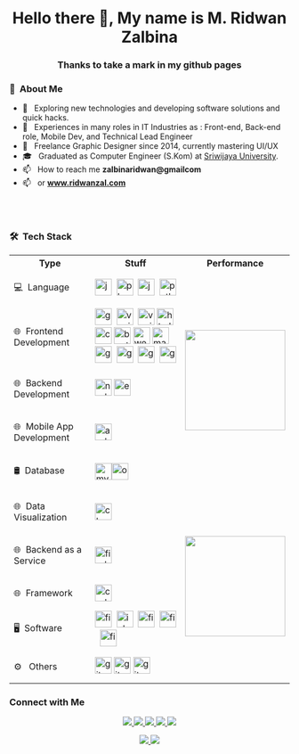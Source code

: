 <h1 align="center">Hello there 👋, My name is M. Ridwan Zalbina</h1>  

<h3 align="center">Thanks to take a mark in my github pages</h3>

<h3> 👨 &nbsp;About Me </h3>

- 🤔 &nbsp; Exploring new technologies and developing software solutions and quick hacks.
- 💼 &nbsp; Experiences in many roles in IT Industries as : Front-end, Back-end role, Mobile Dev, and Technical Lead Engineer
- 💼 &nbsp; Freelance Graphic Designer since 2014, currently mastering UI/UX 
- 🎓 &nbsp; Graduated as Computer Engineer (S.Kom) at [Sriwijaya University](https://unsri.ac.id).
- 📫 &nbsp; How to reach me **zalbinaridwan@gmailcom**
- 📫 &nbsp; or **www.ridwanzal.com**

<br/>
<br/>

<h3> 🛠 &nbsp;Tech Stack</h3>
<table>
	<tbody>
		<tr>
			<th>Type</th>
			<th>Stuff</th>
			<th>Performance</th>
		</tr>
		<tr>
			<td><p align="left">💻 &nbsp;Language</p></td>
			<td>
<img src="https://devicons.github.io/devicon/devicon.git/icons/javascript/javascript-original.svg" alt="javascript" width="30" height="30"/>&nbsp;
<img src="https://devicons.github.io/devicon/devicon.git/icons/php/php-original.svg" alt="php" width="30" height="30"/>&nbsp;
<img src="https://devicons.github.io/devicon/devicon.git/icons/java/java-original-wordmark.svg" alt="java" width="30" height="30"/>&nbsp;
<img src="https://devicons.github.io/devicon/devicon.git/icons/python/python-original.svg" alt="python" width="30" height="30"/></td>
			<td rowspan="5">
			<p align="center">
				<a href="https://github.com/ridwanzal">
					<img height="180em" src="https://github-readme-stats.vercel.app/api/top-langs/?username=ridwanzal&theme=vue&layout=compact" />
				</a>
				</p>
			</td>
		</tr>
		<tr>
			<td><p align="left">🌐 &nbsp;Frontend Development</p></td>
			<td>
<img src="https://devicon.dev/devicon.git/icons/javascript/javascript-original.svg" alt="grunt" width="30" height="30"/>&nbsp;
<img src="https://devicon.dev/devicon.git/icons/jquery/jquery-original-wordmark.svg" alt="vuejs" width="30" height="30"/>&nbsp;
<img src="https://devicons.github.io/devicon/devicon.git/icons/vuejs/vuejs-original-wordmark.svg" alt="vuejs" width="30" height="30"/>&nbsp;<img src="https://devicons.github.io/devicon/devicon.git/icons/html5/html5-original-wordmark.svg" alt="html5" width="30" height="30"/>&nbsp;
<img src="https://devicons.github.io/devicon/devicon.git/icons/css3/css3-original-wordmark.svg" alt="css3" width="30" height="30"/>&nbsp;<img src="https://devicons.github.io/devicon/devicon.git/icons/bootstrap/bootstrap-plain.svg" alt="bootstrap" width="30" height="30"/>&nbsp;<img src="https://devicons.github.io/devicon/devicon.git/icons/webpack/webpack-original.svg" alt="webpack" width="30" height="30"/>&nbsp;<img src="https://raw.githubusercontent.com/prplx/svg-logos/5585531d45d294869c4eaab4d7cf2e9c167710a9/svg/materialize.svg" alt="materialize" width="30" height="30"/>
&nbsp;<img src="https://devicon.dev/devicon.git/icons/grunt/grunt-original-wordmark.svg" alt="grunt" width="30" height="30"/>
&nbsp;<img src="https://devicon.dev/devicon.git/icons/gulp/gulp-plain.svg" alt="grunt" width="30" height="30"/>
&nbsp;<img src="https://devicon.dev/devicon.git/icons/sass/sass-original.svg" alt="grunt" width="30" height="30"/>&nbsp;
<img src="https://devicon.dev/devicon.git/icons/babel/babel-plain.svg" alt="grunt" width="30" height="30"/>
</td>
		</tr>
		<tr>
			<td><p align="left">🌐 &nbsp;Backend Development</p></td>
			<td><img src="https://devicons.github.io/devicon/devicon.git/icons/nodejs/nodejs-original-wordmark.svg" alt="nodejs" width="30" height="30"/> <img src="https://devicons.github.io/devicon/devicon.git/icons/express/express-original-wordmark.svg" alt="express" width="30" height="30"/></td>
		</tr>
		<tr>
			<td><p align="left"> 🌐 &nbsp;Mobile App Development</p></td>
			<td><img src="https://devicons.github.io/devicon/devicon.git/icons/android/android-original-wordmark.svg" alt="android" width="30" height="30"/></td>
		</tr>
		<tr>
			<td><p align="left">🛢 &nbsp;Database</p></td>
			<td><img src="https://devicons.github.io/devicon/devicon.git/icons/mysql/mysql-original-wordmark.svg" alt="mysql" width="30" height="30"/><img src="https://devicons.github.io/devicon/devicon.git/icons/oracle/oracle-original.svg" alt="oracle" width="30" height="30"/></td>
		</tr>
		<tr>
			<td><p align="left">🌐 &nbsp;Data Visualization</p></td>
			<td><img src="https://www.chartjs.org/media/logo-title.svg" alt="chartjs" width="30" height="30"/> </td>
			<td rowspan="5">
				<p align="center">
					<a href="https://github.com/ridwanzal">
					<img height="180em" src="https://github-readme-stats.vercel.app/api?username=ridwanzal&theme=vue&show_icons=true&include_all_commits=true&count_private=true" />
					</a>
				</p>
			</td>
		</tr>
		<tr>
			<td><p align="left">🌐 &nbsp;Backend as a Service</p></td>
			<td><img src="https://www.vectorlogo.zone/logos/firebase/firebase-icon.svg" alt="firebase" width="30" height="30"/></td>
		</tr>
		<tr>
			<td><p align="left">🌐 &nbsp;Framework</p></td>
			<td> 
				<img src="https://cdn.worldvectorlogo.com/logos/codeigniter.svg" alt="codeigniter" width="30" height="30"/> </td>
		</tr>
		<tr>
			<td><p align="left">🖥 &nbsp;Software</p></td>
			<td><img src="https://www.vectorlogo.zone/logos/figma/figma-icon.svg" alt="figma" width="30" height="30"/>&nbsp;
			<img src="https://devicon.dev/devicon.git/icons/inkscape/inkscape-original.svg" alt="inkscape" width="30" height="30"/>&nbsp;
			<img src="https://devicon.dev/devicon.git/icons/gimp/gimp-original.svg" alt="figma" width="30" height="30"/>&nbsp;
			<img src="https://devicon.dev/devicon.git/icons/sourcetree/sourcetree-original-wordmark.svg" alt="figma" width="30" height="30"/>&nbsp;
			<img src="https://devicon.dev/devicon.git/icons/visualstudio/visualstudio-plain.svg" alt="figma" width="30" height="30"/>&nbsp;
			</td>
		</tr>
		<tr>
			<td><p align="left">⚙️ &nbsp; Others</p></td>
			<td><img src="https://www.vectorlogo.zone/logos/git-scm/git-scm-icon.svg" alt="git" width="30" height="30"/> 
			<img src="https://devicon.dev/devicon.git/icons/linux/linux-original.svg" alt="git" width="30" height="30"/> 
			<img src="https://devicon.dev/devicon.git/icons/apache/apache-original-wordmark.svg" alt="git" width="30" height="30"/>
			</td>
		</tr>
	</tbody>
</table>

<h3> Connect with Me </h3>
<p align="center">
	<a href="https://ridwanzal.com">
		<img src="https://img.shields.io/badge/-ridwanzal.com-3423A6?style=flat-square&logo=Google-Chrome&logoColor=white"/>
	</a>
	<a href="https://www.linkedin.com/in/mridwanzalbina/">
		<img src="https://img.shields.io/badge/-M%20Ridwan%20Zalbina-0077B5?style=flat-square&logo=Linkedin&logoColor=white"/>
	</a>
	<a href="mailto:zalbinaridwan@gmail.com">
		<img src="https://img.shields.io/badge/-zalbinaridwan@gmail.com-D14836?style=flat-square&logo=Gmail&logoColor=white"/>
	</a>
	<a href="https://instagram.com/ridwanzal">
		<img src="https://img.shields.io/badge/-@ridwanzal-E4405F?style=flat-square&logo=Instagram&logoColor=white"/>
	</a>
	<a href="https://www.github.com/ridwanzal">
		<img src="https://img.shields.io/github/followers/ridwanzal?style=flat-square&logo=Github&logoColor=white"/>
	</a>
</p>

<p align="center">
	<a href="https://github.com/ridwanzal/ridwanzal/issues/new?template=Guestbook_entry.md&title=Adding+<username>+to+guestbook">
		<img src="https://img.shields.io/badge/-Write%20into%20my%20guest%20book-red?style=flat-round"/>
	</a>
	<a href="https://komarev.com/ghpvc/?username=ridwanzal">
		<img src="https://komarev.com/ghpvc/?username=ridwanzal"/>
	</a>
</p>

